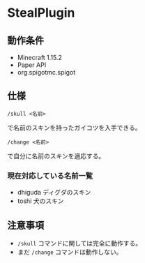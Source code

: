 # StealPlugin

## 動作条件

- Minecraft 1.15.2
- Paper API
- org.spigotmc.spigot

## 仕様

```
/skull <名前>
```

で名前のスキンを持ったガイコツを入手できる。

```
/change <名前>
```

で自分に名前のスキンを適応する。

### 現在対応している名前一覧

- dhiguda ディグダのスキン
- toshi 犬のスキン

## 注意事項

- `/skull` コマンドに関しては完全に動作する。
- まだ `/change` コマンドは動作しない。
